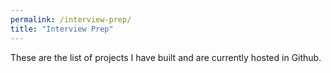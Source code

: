 ```yaml
---
permalink: /interview-prep/
title: "Interview Prep"
---
```


These are the list of projects I have built and are currently hosted in Github. 